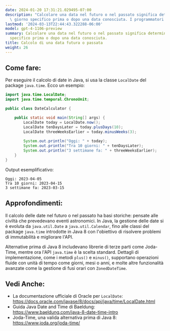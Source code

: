 ```yaml
---
date: 2024-01-20 17:31:21.029495-07:00
description: "Calcolare una data nel futuro o nel passato significa determinare un\
  \ giorno specifico prima o dopo una data conosciuta. I programmatori lo fanno per\u2026"
lastmod: '2024-03-13T22:44:43.322288-06:00'
model: gpt-4-1106-preview
summary: Calcolare una data nel futuro o nel passato significa determinare un giorno
  specifico prima o dopo una data conosciuta.
title: Calcolo di una data futura o passata
weight: 26
---
```


## Come fare:
Per eseguire il calcolo di date in Java, si usa la classe `LocalDate` del package `java.time`. Ecco un esempio:

```java
import java.time.LocalDate;
import java.time.temporal.ChronoUnit;

public class DateCalculator {

    public static void main(String[] args) {
        LocalDate today = LocalDate.now();
        LocalDate tenDaysLater = today.plusDays(10);
        LocalDate threeWeeksEarlier = today.minusWeeks(3);
        
        System.out.println("Oggi: " + today);
        System.out.println("Tra 10 giorni: " + tenDaysLater);
        System.out.println("3 settimane fa: " + threeWeeksEarlier);
    }
}
```

Output esemplificativo:

```
Oggi: 2023-04-05
Tra 10 giorni: 2023-04-15
3 settimane fa: 2023-03-15
```

## Approfondimenti:
Il calcolo delle date nel futuro o nel passato ha basi storiche: pensate alle civiltà che prevedevano eventi astronomici. In Java, la gestione delle date si è evoluta da `java.util.Date` a `java.util.Calendar`, fino alle classi del package `java.time` introdotte in Java 8 con l'obiettivo di risolvere problemi di immutabilità e migliorare l'API.

Alternative prima di Java 8 includevano librerie di terze parti come Joda-Time, mentre ora l'API `java.time` è la scelta standard. Dettagli di implementazione, come i metodi `plus()` e `minus()`, supportano operazioni fluide con unità di tempo come giorni, mesi o anni, e molte altre funzionalità avanzate come la gestione di fusi orari con `ZonedDateTime`.

## Vedi Anche:
- La documentazione ufficiale di Oracle per `LocalDate`: https://docs.oracle.com/javase/8/docs/api/java/time/LocalDate.html
- Guida Java Date and Time di Baeldung: https://www.baeldung.com/java-8-date-time-intro
- Joda-Time, una valida alternativa prima di Java 8: https://www.joda.org/joda-time/
